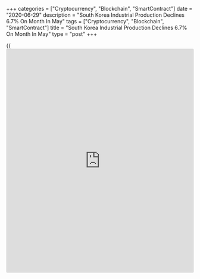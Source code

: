 +++
categories = ["Cryptocurrency", "Blockchain", "SmartContract"]
date = "2020-06-29"
description = "South Korea Industrial Production Declines 6.7% On Month In May"
tags = ["Cryptocurrency", "Blockchain", "SmartContract"]
title = "South Korea Industrial Production Declines 6.7% On Month In May"
type = "post"
+++

{{<iframe id="large-banner" src="https://www.bounty.group/#slide=4.0" width="100%" height="600" scrolling="no" style="border: 0px solid rgb(216, 221, 230); border-radius: 3px;">}}

Industrial output in South Korea fell a seasonally adjusted 6.7 percent
on month in May, Statistics Korea said on Tuesday - missing expectations
for a fall of 1.4 percent following the 6.0 percent decline in April.

Ona yearly basis, industrial output sank 9.6 percent - also missing
forecasts for a fall of 4.5 percent after sinking 5.1 percent in the
previous month.

The index of all industry production in May was down 1.2 percent on
month and 5.6 percent from the previous year.

The Manufacturing Shipment Index shed 6.6 percent on month and 12.0
percent on year. The Manufacturing Inventory Index was flat on month but
gained 2.5 percent on year. The Production Capacity Index eased 0.2
percent on month but increased 1.5 percent on year.

The Index of Capacity Utilization Rate in May dropped 6.8 percent on
month and 13.7 percent on year. The Manufacturing Average Capacity
Utilization Rate was 63.6 percent, down 4.6 percentage points from the
previous month. The Index of Services rose 2.3 percent on month but lost
4.0 percent on year.

The Retail Sales Index in May increased 4.6 percent on month and 1.7
percent on year. The Equipment Investment Index shed 5.9 percent on
month but gained 3.6 percent on year. The Domestic Machinery Shipment
Index dipped 0.2 percent on year.

The value of Domestic Machinery Orders Received in May tumbled12.6
percent on year, while the value of Construction Completed at constant
prices sank 4.3 percent on month and 5.8 percent on year. The value of
Construction Orders Received at current prices surged 24.3 percent on
year.

The Composite Coincident Index fell 0.6 percent on month, while the
Cyclical Component of Composite Coincident Index, which reflects current
economic situations, dipped 0.8 points from the previous month.

The Composite Leading Index in May showed no change from the previous
month, while the Cyclical Component of Composite Leading Index, which
predicts the turning point in [business][1] cycle, lost 0.3 points from
the previous month.

Also on Tuesday:  
• The total value of retail sales in South Korea was up a seasonally
adjusted 1.7 percent on month in May, Statistics Korea said - beating
expectations for an increase of 1.2 percent on month following the 2.2
percent in April.

On a yearly basis, retail sales climbed 4.6 percent - shy of
expectations for a gain of 4.8 percent and down from the 5.3 percent
annual gain in the previous month.

• The Business Survey Index on business conditions in the manufacturing
sector of South Korea for June came in at 51, the Bank of Korea said -
up two points from the previous month. The index for the outlook for the
following month also rose by two points to 51.

In the non-manufacturing sector, the BSI on business conditions for June
was 60, up four points from the previous month, and that for the outlook
for the following month rose by three points to 59.

For comments and feedback [contact](https://www.playgroundfx.com/contact/): editorial@rtt[news](https://www.letsplayfx.com/blog/forex-news-website/).com

[Economic News][2]

 **What parts of the world are seeing the best (and worst) economic
performances lately? Click[here][3] to check out our [Econ Scorecard][3]
and find out! See up-to-the-moment [ranking](https://www.playgroundfx.com/blog/crypto-exchange-ranking/)s for the best and worst
performers in [GDP][4], [unemployment rate][5], [inflation][6] and much
more.**

   1. www.rtt[news](https://www.letsplayfx.com/blog/forex-news-website/).com/Content/Business.aspx
   2. www.rtt[news](https://www.letsplayfx.com/blog/forex-news-website/).com/Content/EconomicNews.aspx
   3. www.rtt[news](https://www.letsplayfx.com/blog/forex-news-website/).com/economic-scorecard/world-rank/retail-sales/highest-performance.aspx
   4. www.rtt[news](https://www.letsplayfx.com/blog/forex-news-website/).com/economic-scorecard/world-rank/GDP/highest-performance.aspx
   5. www.rtt[news](https://www.letsplayfx.com/blog/forex-news-website/).com/economic-scorecard/world-rank/unemployment-rate/lowest-performance.aspx
   6. www.rtt[news](https://www.letsplayfx.com/blog/forex-news-website/).com/economic-scorecard/world-rank/CPI/highest-performance.aspx